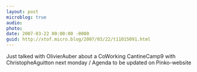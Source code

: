 ```yaml
---
layout: post
microblog: true
audio: 
photo: 
date: 2007-03-22 00:00:00 -0000
guid: http://xtof.micro.blog/2007/03/22/t11015091.html
---
```

Just talked with OlivierAuber about a CoWorking CantineCamp9 with ChristopheAguitton next monday / Agenda to be updated on Pinko-website
